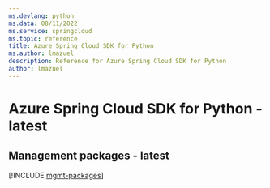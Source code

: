 ```yaml
---
ms.devlang: python
ms.data: 08/11/2022
ms.service: springcloud
ms.topic: reference
title: Azure Spring Cloud SDK for Python
ms.author: lmazuel
description: Reference for Azure Spring Cloud SDK for Python
author: lmazuel
---
```

# Azure Spring Cloud SDK for Python - latest

## Management packages - latest
[!INCLUDE [mgmt-packages](spring-cloud-mgmt-index.md)]